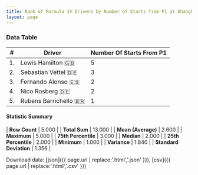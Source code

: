 ```yaml
---
title: Rank of Formula 1® Drivers by Number of Starts from P1 at Shanghai International Circuit
layout: page
---
```


<canvas id="chart" width="400" height="180"></canvas>
<script>
var data = {
    "datasets": [
        {
            "backgroundColor": [
                "#f3a935",
                "#f3a935",
                "#f3a935",
                "#f3a935",
                "#f3a935"
            ],
            "borderColor": [
                "#f68639",
                "#f68639",
                "#f68639",
                "#f68639",
                "#f68639"
            ],
            "borderWidth": 1,
            "data": [
                5.0,
                3.0,
                2.0,
                2.0,
                1.0
            ],
            "label": "Number Of Starts From P1"
        }
    ],
    "labels": [
        "Lewis Hamilton",
        "Sebastian Vettel",
        "Fernando Alonso",
        "Nico Rosberg",
        "Rubens Barrichello"
    ]
};
var options = {
  legend: {
    display: false
  },
  scales: {
    xAxes: [{
      ticks: {
        beginAtZero: true,
        maxRotation: 180,
        display: window.innerWidth > 800
      }
    }],
    yAxes: [{
      ticks: {
        beginAtZero: true
      }
    }]
  },
  onResize: function(chart, size) {
    chart.options.scales.xAxes[0].ticks.display = size.width > 800;
  }
};
var chart = new Chart("chart", {
    data: data,
    type: 'bar',
    options: options
});
</script>



### Data Table

| # | Driver | Number Of Starts From P1 |
|--|--|--|
| 1. | Lewis Hamilton 🇬🇧 | 5 |
| 2. | Sebastian Vettel 🇩🇪 | 3 |
| 3. | Fernando Alonso 🇪🇸 | 2 |
| 4. | Nico Rosberg 🇩🇪 | 2 |
| 5. | Rubens Barrichello 🇧🇷 | 1 |

#### Statistic Summary

| **Row Count** | 5.000 |
| **Total Sum** | 13.000 |
| **Mean (Average)** | 2.600 |
| **Maximum** | 5.000 |
| **75th Percentile** | 3.000 |
| **Median** | 2.000 |
| **25th Percentile** | 2.000 |
| **Minimum** | 1.000 |
| **Variance** | 1.840 |
| **Standard Deviation** | 1.356 |

Download data: [json]({{ page.url | replace:'.html','.json' }}), [csv]({{ page.url | replace:'.html','.csv' }})
